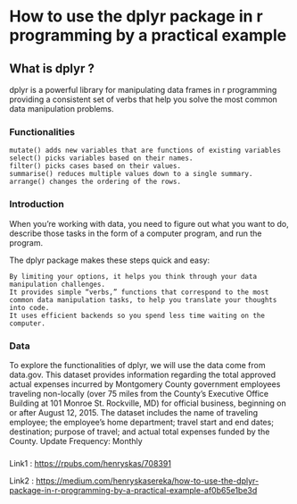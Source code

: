 # How to use the dplyr package in r programming by a practical example

## What is dplyr ?

dplyr is a powerful library for manipulating data frames in r programming providing a consistent set of verbs that help you solve the most common 
data manipulation problems.

### Functionalities

    mutate() adds new variables that are functions of existing variables
    select() picks variables based on their names.
    filter() picks cases based on their values.
    summarise() reduces multiple values down to a single summary.
    arrange() changes the ordering of the rows.

### Introduction

When you’re working with data, you need to figure out what you want to do, describe those tasks in the form of a computer program, and run the program.

The dplyr package makes these steps quick and easy:

    By limiting your options, it helps you think through your data manipulation challenges.
    It provides simple “verbs,” functions that correspond to the most common data manipulation tasks, to help you translate your thoughts into code.
    It uses efficient backends so you spend less time waiting on the computer.
  ### Data

To explore the functionalities of dplyr, we will use the data come from data.gov. This dataset provides information regarding the total approved actual 
expenses incurred by Montgomery County government employees traveling non-locally (over 75 miles from the County’s Executive Office Building at 101 Monroe St.
Rockville, MD) for official business, beginning on or after August 12, 2015. The dataset includes the name of traveling employee; the employee’s home department; 
travel start and end dates; destination; purpose of travel; and actual total expenses funded by the County. Update Frequency: Monthly

###

Link1 : https://rpubs.com/henryskas/708391

Link2 : https://medium.com/henryskasereka/how-to-use-the-dplyr-package-in-r-programming-by-a-practical-example-af0b65e1be3d


  
